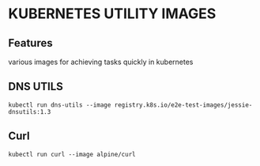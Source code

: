 # KUBERNETES UTILITY IMAGES

## Features
various images for achieving tasks quickly in kubernetes

## DNS UTILS
`kubectl run dns-utils --image registry.k8s.io/e2e-test-images/jessie-dnsutils:1.3`

## Curl
`kubectl run curl --image alpine/curl`